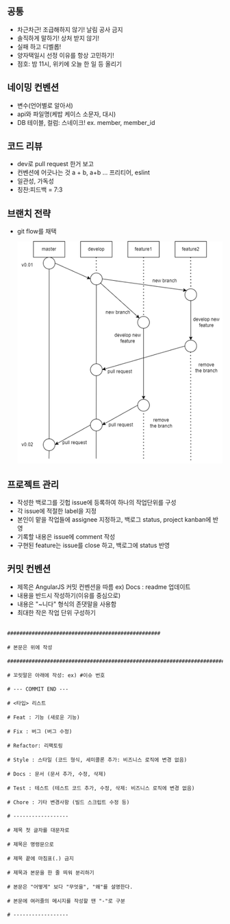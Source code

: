 ## 공통

- 차근차근! 조급해하지 않기! 날림 공사 금지
- 솔직하게 말하기! 상처 받지 않기!
- 실패 하고 디벨롭!
- 양자택일시 선정 이유를 항상 고민하기!
- 점호: 밤 11시, 위키에 오늘 한 일 등 올리기

## 네이밍 컨벤션

- 변수(언어별로 알아서)
- api와 파일명(케밥 케이스 소문자, 대시)
- DB 테이블, 컬럼: 스네이크! ex. member, member_id

## 코드 리뷰

- dev로 pull request 한거 보고
- 컨벤션에 어긋나는 것 a + b, a+b ... 프리티어, eslint
- 일관성, 가독성
- 칭찬:피드백 = 7:3

## 브랜치 전략

- git flow를 채택

  ![branch-strategy](https://raw.githubusercontent.com/nbbang-sinchon/docs/main/images/branch-strategy.png)

## 프로젝트 관리

- 작성한 백로그를 깃헙 issue에 등록하여 하나의 작업단위를 구성
- 각 issue에 적절한 label을 지정
- 본인이 맡을 작업들에 assignee 지정하고, 백로그 status, project kanban에 반영
- 기록할 내용은 issue에 comment 작성
- 구현된 feature는 issue를 close 하고, 백로그에 status 반영

## 커밋 컨벤션

- 제목은 AngularJS 커밋 컨벤션을 따름 ex) Docs : readme 업데이트
- 내용을 반드시 작성하기(이유를 중심으로)
- 내용은 "~니다" 형식의 존댓말을 사용함
- 최대한 작은 작업 단위 구성하기

```# <type> : <Title>

##################################################

# 본문은 위에 작성

########################################################################

# 꼬릿말은 아래에 작성: ex) #이슈 번호

# --- COMMIT END ---

# <타입> 리스트

# Feat : 기능 (새로운 기능)

# Fix : 버그 (버그 수정)

# Refactor: 리팩토링

# Style : 스타일 (코드 형식, 세미콜론 추가: 비즈니스 로직에 변경 없음)

# Docs : 문서 (문서 추가, 수정, 삭제)

# Test : 테스트 (테스트 코드 추가, 수정, 삭제: 비즈니스 로직에 변경 없음)

# Chore : 기타 변경사항 (빌드 스크립트 수정 등)

# ------------------

# 제목 첫 글자를 대문자로

# 제목은 명령문으로

# 제목 끝에 마침표(.) 금지

# 제목과 본문을 한 줄 띄워 분리하기

# 본문은 "어떻게" 보다 "무엇을", "왜"를 설명한다.

# 본문에 여러줄의 메시지를 작성할 땐 "-"로 구분

# ------------------
```
